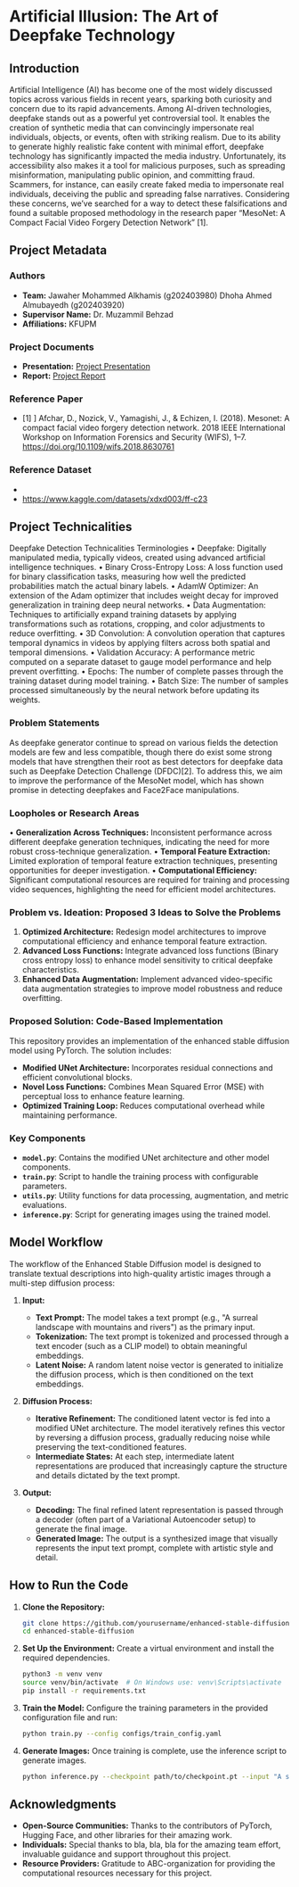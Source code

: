 # Artificial Illusion: The Art of Deepfake Technology

## Introduction
Artificial Intelligence (AI) has become one of the most widely discussed topics across various fields in recent years, sparking both curiosity and concern due to its rapid advancements. Among AI-driven technologies, deepfake stands out as a powerful yet controversial tool. It enables the creation of synthetic media that can convincingly impersonate real individuals, objects, or events, often with striking realism.
Due to its ability to generate highly realistic fake content with minimal effort, deepfake technology has significantly impacted the media industry. Unfortunately, its accessibility also makes it a tool for malicious purposes, such as spreading misinformation, manipulating public opinion, and committing fraud. Scammers, for instance, can easily create faked media to impersonate real individuals, deceiving the public and spreading false narratives.
Considering these concerns, we’ve searched for a way to detect these falsifications and found a suitable proposed methodology in the research paper “MesoNet: A Compact Facial Video Forgery Detection Network” [1].

## Project Metadata
### Authors
- **Team:** Jawaher Mohammed Alkhamis (g202403980)
            Dhoha Ahmed Almubayedh (g202403920)
- **Supervisor Name:** Dr. Muzammil Behzad
- **Affiliations:** KFUPM

### Project Documents
- **Presentation:** [Project Presentation](/presentation.pptx)
- **Report:** [Project Report](/report.pdf)

### Reference Paper
- [1] ] Afchar, D., Nozick, V., Yamagishi, J., & Echizen, I. (2018). Mesonet: A compact facial video forgery detection network. 2018 IEEE International Workshop on Information Forensics and Security (WIFS), 1–7. https://doi.org/10.1109/wifs.2018.8630761

### Reference Dataset
- 
- https://www.kaggle.com/datasets/xdxd003/ff-c23

## Project Technicalities
Deepfake Detection Technicalities
Terminologies
•	Deepfake: Digitally manipulated media, typically videos, created using advanced artificial intelligence techniques.
•	Binary Cross-Entropy Loss: A loss function used for binary classification tasks, measuring how well the predicted probabilities match the actual binary labels.
•	AdamW Optimizer: An extension of the Adam optimizer that includes weight decay for improved generalization in training deep neural networks.
•	Data Augmentation: Techniques to artificially expand training datasets by applying transformations such as rotations, cropping, and color adjustments to reduce overfitting.
•	3D Convolution: A convolution operation that captures temporal dynamics in videos by applying filters across both spatial and temporal dimensions.
•	Validation Accuracy: A performance metric computed on a separate dataset to gauge model performance and help prevent overfitting.
•	Epochs: The number of complete passes through the training dataset during model training.
•	Batch Size: The number of samples processed simultaneously by the neural network before updating its weights.


### Problem Statements
As deepfake generator continue to spread on various fields the detection models are few and less compatible, though there do exist some strong models that have strengthen their root as best detectors for deepfake data such as Deepfake Detection Challenge (DFDC)[2]. To address this, we aim to improve the performance of the MesoNet model, which has shown promise in detecting deepfakes and Face2Face manipulations.

### Loopholes or Research Areas
•	**Generalization Across Techniques:** Inconsistent performance across different deepfake generation techniques, indicating the need for more robust cross-technique generalization.
•	**Temporal Feature Extraction:** Limited exploration of temporal feature extraction techniques, presenting opportunities for deeper investigation.
•	**Computational Efficiency:** Significant computational resources are required for training and processing video sequences, highlighting the need for efficient model architectures.


### Problem vs. Ideation: Proposed 3 Ideas to Solve the Problems
1. **Optimized Architecture:** Redesign model architectures to improve computational efficiency and enhance temporal feature extraction.
2. **Advanced Loss Functions:** Integrate advanced loss functions (Binary cross entropy loss) to enhance model sensitivity to critical deepfake characteristics.
3. **Enhanced Data Augmentation:** Implement advanced video-specific data augmentation strategies to improve model robustness and reduce overfitting.

### Proposed Solution: Code-Based Implementation
This repository provides an implementation of the enhanced stable diffusion model using PyTorch. The solution includes:

- **Modified UNet Architecture:** Incorporates residual connections and efficient convolutional blocks.
- **Novel Loss Functions:** Combines Mean Squared Error (MSE) with perceptual loss to enhance feature learning.
- **Optimized Training Loop:** Reduces computational overhead while maintaining performance.

### Key Components
- **`model.py`**: Contains the modified UNet architecture and other model components.
- **`train.py`**: Script to handle the training process with configurable parameters.
- **`utils.py`**: Utility functions for data processing, augmentation, and metric evaluations.
- **`inference.py`**: Script for generating images using the trained model.

## Model Workflow
The workflow of the Enhanced Stable Diffusion model is designed to translate textual descriptions into high-quality artistic images through a multi-step diffusion process:

1. **Input:**
   - **Text Prompt:** The model takes a text prompt (e.g., "A surreal landscape with mountains and rivers") as the primary input.
   - **Tokenization:** The text prompt is tokenized and processed through a text encoder (such as a CLIP model) to obtain meaningful embeddings.
   - **Latent Noise:** A random latent noise vector is generated to initialize the diffusion process, which is then conditioned on the text embeddings.

2. **Diffusion Process:**
   - **Iterative Refinement:** The conditioned latent vector is fed into a modified UNet architecture. The model iteratively refines this vector by reversing a diffusion process, gradually reducing noise while preserving the text-conditioned features.
   - **Intermediate States:** At each step, intermediate latent representations are produced that increasingly capture the structure and details dictated by the text prompt.

3. **Output:**
   - **Decoding:** The final refined latent representation is passed through a decoder (often part of a Variational Autoencoder setup) to generate the final image.
   - **Generated Image:** The output is a synthesized image that visually represents the input text prompt, complete with artistic style and detail.

## How to Run the Code

1. **Clone the Repository:**
    ```bash
    git clone https://github.com/yourusername/enhanced-stable-diffusion.git
    cd enhanced-stable-diffusion
    ```

2. **Set Up the Environment:**
    Create a virtual environment and install the required dependencies.
    ```bash
    python3 -m venv venv
    source venv/bin/activate  # On Windows use: venv\Scripts\activate
    pip install -r requirements.txt
    ```

3. **Train the Model:**
    Configure the training parameters in the provided configuration file and run:
    ```bash
    python train.py --config configs/train_config.yaml
    ```

4. **Generate Images:**
    Once training is complete, use the inference script to generate images.
    ```bash
    python inference.py --checkpoint path/to/checkpoint.pt --input "A surreal landscape with mountains and rivers"
    ```

## Acknowledgments
- **Open-Source Communities:** Thanks to the contributors of PyTorch, Hugging Face, and other libraries for their amazing work.
- **Individuals:** Special thanks to bla, bla, bla for the amazing team effort, invaluable guidance and support throughout this project.
- **Resource Providers:** Gratitude to ABC-organization for providing the computational resources necessary for this project.


